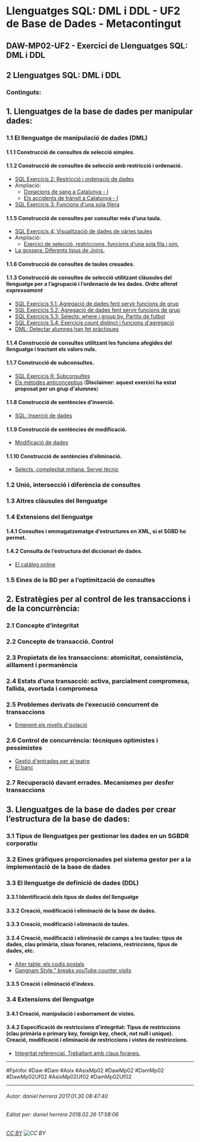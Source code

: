 # Llenguatges SQL: DML i DDL - UF2 de Base de Dades - Metacontingut
## DAW-MP02-UF2 - Exercici de Llenguatges SQL: DML i DDL
## **2 Llenguatges SQL: DML i DDL**

### **Continguts:**

## 1. Llenguatges de la base de dades per manipular dades:

### 1.1 El llenguatge de manipulació de dades (DML)
#### 1.1.1 Construcció de consultes de selecció simples.
#### 1.1.2 Construcció de consultes de selecció amb restricció i ordenació.

* [SQL Exercicis 2: Restricció i ordenació de dades](/DAW/DAW-MP02/DAW-MP02-UF2/sql-exercicis-2-restriccio-i-ordenacio-de-dades/readme.md)
* Ampliació:
    * [Donacions de sang a Catalunya - I](/DAW/DAW-MP02/DAW-MP02-UF2/donacions-de-sang-a-catalunya/readme.md)
    * [Els accidents de trànsit a Catalunya - I](/DAW/DAW-MP02/DAW-MP02-UF2/els-accidents-de-transit-a-catalunya/readme.md)
* [SQL Exercicis 3: Funcions d'una sola filera](/DAW/DAW-MP02/DAW-MP02-UF2/sql-exercicis-3-funcions-duna-sola-filera/readme.md)

#### 1.1.5 Construcció de consultes per consultar més d’una taula.

* [SQL Exercicis 4: Visualització de dades de vàries taules](/DAW/DAW-MP02/DAW-MP02-UF2/sql-exercicis-4/readme.md)
* Ampliació:
    * [Exercici de selecció, restriccions, funcions d'una sola fila i join.](/DAW/DAW-MP02/DAW-MP02-UF2/exercici-de-seleccio-restriccions-funcions-duna-sola-fila-i-join/readme.md)
* [La gossera. Diferents tipus de Joins.](/DAW/DAW-MP02/DAW-MP02-UF2/tipus-de-correspondencia-1n-amb-cardinalitat-01/readme.md)

#### 1.1.6 Construcció de consultes de taules creuades.

#### 1.1.3 Construcció de consultes de selecció utilitzant clàusules del llenguatge per a l’agrupació i l’ordenació de les dades. *Ordre alterat expressament*

* [SQL Exercicis 5.1: Agregació de dades fent servir funcions de grup](/DAW/DAW-MP02/DAW-MP02-UF2/sql-exercicis-5-agregacio-de-dades-fent-servir-funcions-de-grup/readme.md)
* [SQL Exercicis 5.2: Agregació de dades fent servir funcions de grup](/DAW/DAW-MP02/DAW-MP02-UF2/sql-exercicis-52-agregacio-de-dades-fent-servir-funcions-de-grup/readme.md)
* [SQL Exercicis 5.3: Selects: where i group by. Partits de futbol](/DAW/DAW-MP02/DAW-MP02-UF2/selects-where-i-group-by-partits-de-futbol/readme.md)
* [SQL Exercicis 5.4: Exercicis count distinct i funcions d'agregació](/DAW/DAW-MP02/DAW-MP02-UF2/exercicis-count-distinct-i-funcions-dagregacio/readme.md)
* [DML: Detectar alumnes han fet pràctiques](/DAW/DAW-MP02/DAW-MP02-UF2/dml-detectar-alumnes-han-fet-practiques/readme.md)

#### 1.1.4 Construcció de consultes utilitzant les funcions afegides del llenguatge i tractant els valors nuls.
#### 1.1.7 Construcció de subconsultes.

* [SQL Exercicis 6: Subconsultes](/DAW/DAW-MP02/DAW-MP02-UF2/sql-exercicis-6-subconsultes/readme.md)
* [Els mètodes anticonceptius](https://drive.google.com/drive/folders/1YV4DS7TDjQr9H_w8o9eRkb18UPRHvhB1?usp=sharing_eil&ts=5a86fcbf) (**Disclaimer: aquest exercici ha estat proposat per un grup d'alumnes**)

#### 1.1.8 Construcció de sentències d’inserció.

* [SQL: Inserció de dades](/DAW/DAW-MP02/DAW-MP02-UF2/sql-insercio-de-dades/readme.md) 

#### 1.1.9 Construcció de sentències de modificació.

* [Modificació de dades](/DAW/DAW-MP02/DAW-MP02-UF2/modificacio-de-dades/readme.md)

#### 1.1.10 Construcció de sentències d’eliminació.

* [Selects, complexitat mitjana. Servei tècnic](/DAW/DAW-MP02/DAW-MP02-UF2/selects-complexitat-mitjana-servei-tecnic/readme.md)

### 1.2 Unió, intersecció i diferència de consultes
### 1.3 Altres clàusules del llenguatge
### 1.4 Extensions del llenguatge
#### 1.4.1 Consultes i emmagatzematge d’estructures en XML, si el SGBD ho permet.
#### 1.4.2 Consulta de l’estructura del diccionari de dades.

* [El catàleg online](/DAW/DAW-MP02/DAW-MP02-UF2/el-cataleg-online/readme.md)

### 1.5 Eines de la BD per a l’optimització de consultes

## 2. Estratègies per al control de les transaccions i de la concurrència:

### 2.1 Concepte d’integritat
### 2.2 Concepte de transacció. Control
### 2.3 Propietats de les transaccions: atomicitat, consistència, aïllament i permanència
### 2.4 Estats d’una transacció: activa, parcialment compromesa, fallida, avortada i compromesa
### 2.5 Problemes derivats de l’execució concurrent de transaccions

* [Entenent els nivells d'isolació](/DAW/DAW-MP02/DAW-MP02-UF2/entenent-els-nivells-disolacio/readme.md)

### 2.6 Control de concurrència: tècniques optimistes i pessimistes

* [Gestió d'entrades per al teatre](/DAW/DAW-MP02/DAW-MP02-UF2/gestio-dentrades-per-al-teatre/readme.md)
* [El banc](/DAW/DAW-MP02/DAW-MP02-UF2/exercici-transaccions-el-banc/readme.md)

### 2.7 Recuperació davant errades. Mecanismes per desfer transaccions

## 3. Llenguatges de la base de dades per crear l’estructura de la base de dades:

### 3.1 Tipus de llenguatges per gestionar les dades en un SGBDR corporatiu
### 3.2 Eines gràfiques proporcionades pel sistema gestor per a la implementació de la base de dades
### 3.3 El llenguatge de definició de dades (DDL)
#### 3.3.1 Identificació dels tipus de dades del llenguatge
#### 3.3.2 Creació, modificació i eliminació de la base de dades.
#### 3.3.3 Creació, modificació i eliminació de taules.
#### 3.3.4 Creació, modificació i eliminació de camps a les taules: tipus de dades, clau primària, claus foranes, relacions, restriccions, tipus de dades, etc.

* [Alter table: els codis postals](/DAW/DAW-MP02/DAW-MP02-UF2/alter-table-els-codis-postals/readme.md)
* [Gangnam Style.” breaks youTube counter visits](/DAW/DAW-MP02/DAW-MP02-UF2/gangnam-style-breaks-youtube-counter-visits/readme.md)

#### 3.3.5 Creació i eliminació d’índexs.
### 3.4 Extensions del llenguatge
#### 3.4.1 Creació, manipulació i esborrament de vistes.
#### 3.4.2 Especificació de restriccions d’integritat: Tipus de restriccions (clau primària o primary key, foreign key, check, not null i unique). Creació, modificació i eliminació de restriccions i vistes de restriccions.

* [Integritat referencial. Treballant amb claus foranes.](/DAW/DAW-MP02/DAW-MP02-UF2/integritat-referencial-treballant-amb-claus-foranes/readme.md)

---

#FpInfor #Daw #Dam #Asix #AsixMp02 #DawMp02 #DamMp02 #DawMp02Uf02 #AsixMp02Uf02 #DamMp02Uf02

---

###### Autor: daniel herrera 2017.01.30 08:47:40
###### Editat per: daniel herrera 2018.02.26 17:58:06
###### [CC BY](https://creativecommons.org/licenses/by/4.0/) ![CC BY](https://licensebuttons.net/l/by/3.0/80x15.png)

